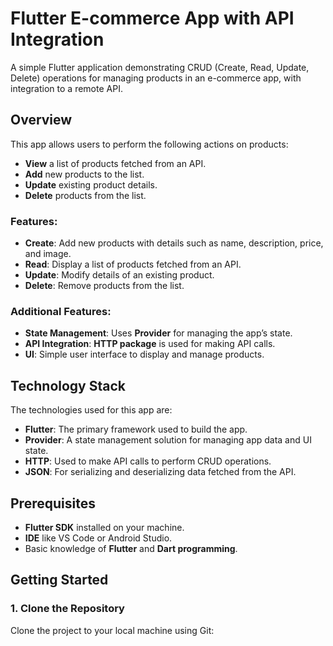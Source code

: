 # Flutter E-commerce App with API Integration

A simple Flutter application demonstrating CRUD (Create, Read, Update, Delete) operations for managing products in an e-commerce app, with integration to a remote API.

## Overview
This app allows users to perform the following actions on products:

- **View** a list of products fetched from an API.
- **Add** new products to the list.
- **Update** existing product details.
- **Delete** products from the list.

### Features:
- **Create**: Add new products with details such as name, description, price, and image.
- **Read**: Display a list of products fetched from an API.
- **Update**: Modify details of an existing product.
- **Delete**: Remove products from the list.

### Additional Features:
- **State Management**: Uses **Provider** for managing the app’s state.
- **API Integration**: **HTTP package** is used for making API calls.
- **UI**: Simple user interface to display and manage products.

## Technology Stack
The technologies used for this app are:

- **Flutter**: The primary framework used to build the app.
- **Provider**: A state management solution for managing app data and UI state.
- **HTTP**: Used to make API calls to perform CRUD operations.
- **JSON**: For serializing and deserializing data fetched from the API.

## Prerequisites
- **Flutter SDK** installed on your machine.
- **IDE** like VS Code or Android Studio.
- Basic knowledge of **Flutter** and **Dart programming**.

## Getting Started

### 1. Clone the Repository
Clone the project to your local machine using Git:
